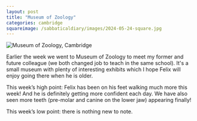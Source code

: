 ```yaml
---
layout: post
title: "Museum of Zoology"
categories: cambridge
squareimage: /sabbaticaldiary/images/2024-05-24-square.jpg
---
```

<img src="/sabbaticaldiary/images/2024-05-24.jpg" alt="Museum of Zoology, Cambridge" class="center">

Earlier the week we went to Museum of Zoology to meet my former and future colleague (we both changed job to teach in the same school). It's a small museum with plenty of interesting exhibits which I hope Felix will enjoy going there when he is older. 

This week’s high point: Felix has been on his feet walking much more this week! And he is definitely getting more confident each day. We have also seen more teeth (pre-molar and canine on the lower jaw) appearing finally!

This week’s low point: there is nothing new to note.